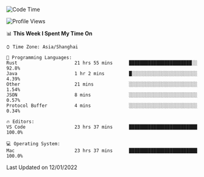 <!--START_SECTION:waka-->
![Code Time](http://img.shields.io/badge/Code%20Time-907%20hrs%2045%20mins-blue)

![Profile Views](http://img.shields.io/badge/Profile%20Views-4-blue)

📊 **This Week I Spent My Time On** 

```text
⌚︎ Time Zone: Asia/Shanghai

💬 Programming Languages: 
Rust                     21 hrs 55 mins      ███████████████████████░░   92.8% 
Java                     1 hr 2 mins         █░░░░░░░░░░░░░░░░░░░░░░░░   4.39% 
Other                    21 mins             ░░░░░░░░░░░░░░░░░░░░░░░░░   1.54% 
JSON                     8 mins              ░░░░░░░░░░░░░░░░░░░░░░░░░   0.57% 
Protocol Buffer          4 mins              ░░░░░░░░░░░░░░░░░░░░░░░░░   0.34%

🔥 Editors: 
VS Code                  23 hrs 37 mins      █████████████████████████   100.0%

💻 Operating System: 
Mac                      23 hrs 37 mins      █████████████████████████   100.0%

```


 Last Updated on 12/01/2022
<!--END_SECTION:waka-->

